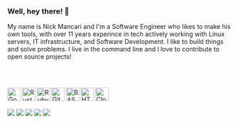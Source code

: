 ### Well, hey there! 👋

My name is Nick Mancari and I'm a Software Engineer who likes to make his own tools, with over 11 years experince in tech actively working with Linux servers, IT infrastructure, and Software Development. I like to build things and solve problems. I live in the command line and I love to contribute to open source projects!

<br><br>

<img align="left" alt="Go" width="30px" src="https://simpleicons.org/icons/go.svg"/>
<img align="left" alt="Rust" width="30px" src="https://simpleicons.org/icons/rust.svg"/>
<img align="left" alt="Ruby" width="30px" src="https://simpleicons.org/icons/ruby.svg"/>
<img align="left" alt="Git" width="30px" src="https://simpleicons.org/icons/git.svg"/>
<img align="left" alt="BASH" width="30px" src="https://simpleicons.org/icons/gnubash.svg"/>
<img align="left" alt="HTML" width="30px" src="https://simpleicons.org/icons/html5.svg"/>
<img align="left" alt="Cloudflare" width="30px" src="https://simpleicons.org/icons/cloudflare.svg"/>

<br><br>

![](https://img.shields.io/badge/OS-Linux-informational?style=flat&logo=Linux&logoColor=white&color=2bbc8a)
![](https://img.shields.io/badge/Editor-Vim-informational?style=flat&logo=Vim&logoColor=white&color=2bbc8a)
![](https://img.shields.io/badge/Shell-Bash-informational?style=flat&logo=gnu-bash&logoColor=white&color=2bbc8a)
![](https://img.shields.io/badge/Code-Go-informational?style=flat&logo=go&logoColor=white&color=00add8)
![](https://img.shields.io/badge/Cloud-DigitalOcean-informational?style=flat&logo=digitalocean&logoColor=white&color=0080ff)
